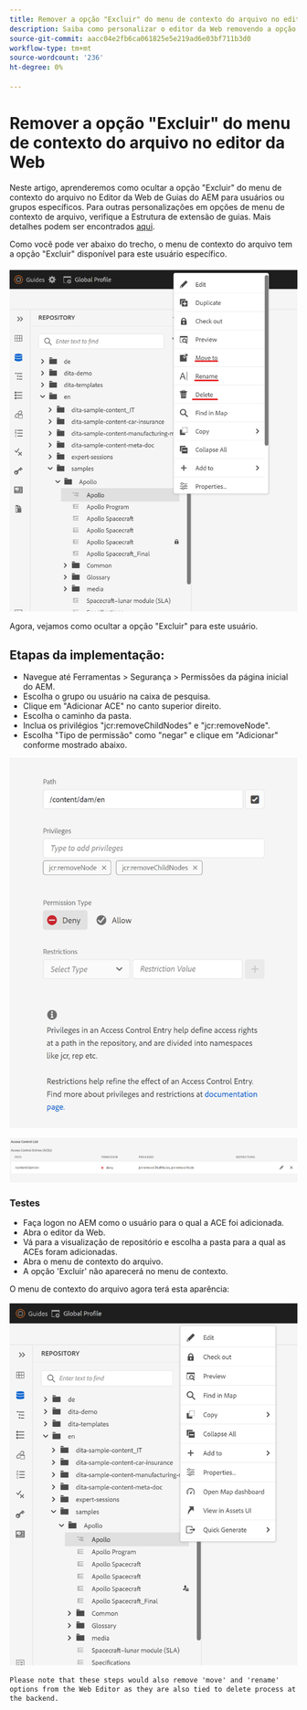 ```yaml
---
title: Remover a opção "Excluir" do menu de contexto do arquivo no editor da Web para usuários específicos
description: Saiba como personalizar o editor da Web removendo a opção "Excluir" do menu de contexto do arquivo para usuários/grupos específicos
source-git-commit: aacc04e2fb6ca061825e5e219ad6e03bf711b3d0
workflow-type: tm+mt
source-wordcount: '236'
ht-degree: 0%

---
```



# Remover a opção &quot;Excluir&quot; do menu de contexto do arquivo no editor da Web

Neste artigo, aprenderemos como ocultar a opção &quot;Excluir&quot; do menu de contexto do arquivo no Editor da Web de Guias do AEM para usuários ou grupos específicos. Para outras personalizações em opções de menu de contexto de arquivo, verifique a Estrutura de extensão de guias. Mais detalhes podem ser encontrados [aqui](https://github.com/adobe/guides-extension/tree/main).

Como você pode ver abaixo do trecho, o menu de contexto do arquivo tem a opção &quot;Excluir&quot; disponível para este usuário específico.

![Menu de contexto de arquivo com Excluir](../../../assets/authoring/file-contextmenu-Delete.png)

Agora, vejamos como ocultar a opção &quot;Excluir&quot; para este usuário.

## Etapas da implementação:

- Navegue até Ferramentas > Segurança > Permissões da página inicial do AEM.
- Escolha o grupo ou usuário na caixa de pesquisa.
- Clique em &quot;Adicionar ACE&quot; no canto superior direito.
- Escolha o caminho da pasta.
- Inclua os privilégios &quot;jcr:removeChildNodes&quot; e &quot;jcr:removeNode&quot;.
- Escolha &quot;Tipo de permissão&quot; como &quot;negar&quot; e clique em &quot;Adicionar&quot; conforme mostrado abaixo.

![ACE de negação de permissão de usuário](../../../assets/authoring/permission-ACE-Delete.png)

![Lista de controle de acesso em permissões](../../../assets/authoring/delete-acl.png)

### Testes

- Faça logon no AEM como o usuário para o qual a ACE foi adicionada.
- Abra o editor da Web.
- Vá para a visualização de repositório e escolha a pasta para a qual as ACEs foram adicionadas.
- Abra o menu de contexto do arquivo.
- A opção &#39;Excluir&#39; não aparecerá no menu de contexto.

O menu de contexto do arquivo agora terá esta aparência:

![Menu de contexto de arquivo sem Excluir](../../../assets/authoring/file-contextmenu-Delete-removed.png)

```
Please note that these steps would also remove 'move' and 'rename' options from the Web Editor as they are also tied to delete process at the backend.
```
